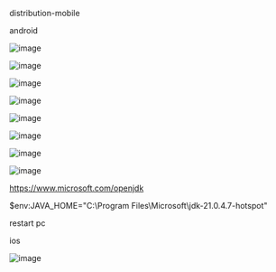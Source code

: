 distribution-mobile

android

![image](https://github.com/user-attachments/assets/f8e1dd12-a4f4-4833-b4fa-cd0af19431d8)

![image](https://github.com/user-attachments/assets/59eaab6b-3e4e-4696-8241-e0a08a69f146)

![image](https://github.com/user-attachments/assets/aa576001-41ed-4e2a-9c1a-fb9326c383aa)

![image](https://github.com/user-attachments/assets/b004117b-34ba-4383-8e83-428a5f075550)

![image](https://github.com/user-attachments/assets/593e2b73-d566-4c22-843d-1d581d515ad2)

![image](https://github.com/user-attachments/assets/f0d3561d-f147-400a-91d5-e611aa098996)

![image](https://github.com/user-attachments/assets/71be6155-18ec-4dd1-867d-bc698ac66caf)

![image](https://github.com/user-attachments/assets/e559d9c3-ed07-47a4-8028-2b733e9a6ddf)

https://www.microsoft.com/openjdk

$env:JAVA_HOME="C:\Program Files\Microsoft\jdk-21.0.4.7-hotspot"

restart pc

ios

![image](https://github.com/user-attachments/assets/b39d87d5-07f0-4fb0-994b-def749876823)

